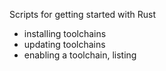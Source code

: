Scripts for getting started with Rust

- installing toolchains
- updating toolchains
- enabling a toolchain, listing 
